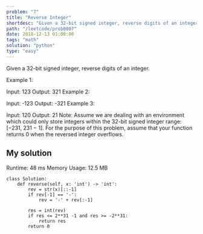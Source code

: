 ```yaml
---
problem: "7"
title: "Reverse Integer"
shortdesc: "Given a 32-bit signed integer, reverse digits of an integer."
path: "/leetcode/prob0007"
date: 2018-12-13 01:00:00
tags: "math"
solution: "python"
type: "easy"
---
```


Given a 32-bit signed integer, reverse digits of an integer.

Example 1:

Input: 123
Output: 321
Example 2:

Input: -123
Output: -321
Example 3:

Input: 120
Output: 21
Note:
Assume we are dealing with an environment which could only store integers within the 32-bit signed integer range: [−231, 231 − 1]. For the purpose of this problem, assume that your function returns 0 when the reversed integer overflows.

## My solution

Runtime: 48 ms
Memory Usage: 12.5 MB

```
class Solution:
    def reverse(self, x: 'int') -> 'int':
        rev = str(x)[::-1]
        if rev[-1] == '-':
            rev = '-' + rev[:-1]

        res = int(rev)
        if res <= 2**31 -1 and res >= -2**31:
            return res
        return 0
```
